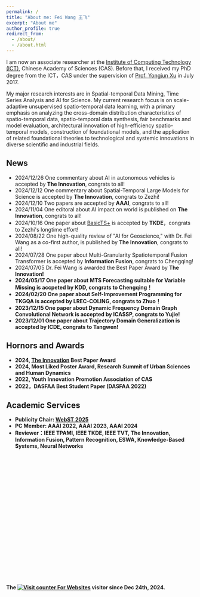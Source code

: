```yaml
---
permalink: /
title: "About me: Fei Wang 王飞"
excerpt: "About me"
author_profile: true
redirect_from: 
  - /about/
  - /about.html
---
```


I am now an associate researcher at the [Institute of Computing Technology (ICT)](http://www.ict.cas.cn/), Chinese Academy of Sciences (CAS). 
Before that, I received my PhD degree from the ICT，CAS under the supervision of [Prof. Yongjun Xu](https://www.ict.ac.cn/sourcedb/cn/jssrck/200909/t20090917_2496751.html) in July 2017. 

My major research interests are in Spatial-temporal Data Mining, Time Series Analysis and AI for Science. My current research focus is on scale-adaptive unsupervised spatio-temporal data learning, with a primary emphasis on analyzing the cross-domain distribution characteristics of spatio-temporal data, spatio-temporal data synthesis, fair benchmarks and model evaluation, architectural innovation of high-efficiency spatio-temporal models, construction of foundational models, and the application of related foundational theories to technological and systemic innovations in diverse scientific and industrial fields.


News
------
* 2024/12/26 One commentary about AI in autonomous vehicles is accepted by <b>The Innovation</b>, congrats to all!
* 2024/12/12 One commentary about Spatial-Temporal Large Models for Science is accepted by <b>The Innovation</b>, congrats to Zezhi!
* 2024/12/10 Two papers are accepted by <b>AAAI</b>, congrats to all!
* 2024/11/04 One editoral about AI impact on world is published on <b>The Innovation</b>, congrats to all!
* 2024/10/16 One paper about [BasicTS+](https://github.com/GestaltCogTeam/BasicTS) is accepted by <b>TKDE</b>，congrats to Zezhi's longtime effort!
* 2024/08/22 One high-quality review of "AI for Geoscience," with Dr. Fei Wang as a co-first author, is published by <b>The Innovation</b>, congrats to all!
* 2024/07/28 One paper about Multi-Granularity Spatiotemporal Fusion Transformer is accepted by <b>Information Fusion</b>, congrats to Chengqing!
* 2024/07/05 Dr. Fei Wang is awarded the Best Paper Award by <b>The Innovation!
* 2024/05/17 One paper about MTS Forecasting suitable for Variable Missing is accpeted by <b>KDD</b>, congrats to Chengqing！
* 2024/02/20 One paper about Self-Improvement Programming for TKGQA is accepted by <b>LREC-COLING</b>, congrats to Zhuo！
* 2023/12/15 One paper about Dynamic Frequency Domain Graph Convolutional Network is accepted by <b>ICASSP</b>, congrats to Yujie! 
* 2023/12/01 One paper about Trajectory Domain Generalization is accepted by <b>ICDE</b>, congrats to Tangwen!

Hornors and Awards
------
* 2024, [The Innovation](https://www.cell.com/the-innovation/home) Best Paper Award
* 2024, Most Liked Poster Award, Research Summit of Urban Sciences and Human Dynamics
* 2022, Youth Innovation Promotion Association of CAS
* 2022，DASFAA Best Student Paper (DASFAA 2022)


Academic Services
------
* Publicity Chair: [WebST 2025](https://webst2025.netlify.app/organizer)
* PC Member: AAAI 2022, AAAI 2023, AAAI 2024
* Reviewer：IEEE TPAMI, IEEE TKDE, IEEE TVT, The Innovation, Information Fusion, Pattern Recognition, ESWA, Knowledge-Based Systems, Neural Networks

<!--<a href="https://clustrmaps.com/site/17p9b" title="Visit tracker"><img src="//www.clustrmaps.com/map_v2.png?d=_x7tqyOr885brXGvZjrsKqXa4MFwSfmlCNrM9Pdv_q4&cl=ffffff" /></a>-->
   
<br>

<!--<a href="https://clustrmaps.com/site/1c3fi"  title="ClustrMaps"><img src="//www.clustrmaps.com/map_v2.png?d=DHwDGXrEWOK3pCKP8r-i6-blHzFOinsxqTdOfoVY7lI&cl=ffffff" /></a>-->
<div style=" width:300px; height:300px;"><script type="text/javascript" id="clstr_globe" src="//clustrmaps.com/globe.js?d=DHwDGXrEWOK3pCKP8r-i6-blHzFOinsxqTdOfoVY7lI"></script></div>

<br>

<!-- hitwebcounter Code START -->
The <a href="https://www.hitwebcounter.com" target="_blank">
<img src="https://hitwebcounter.com/counter/counter.php?page=18047257&style=0032&nbdigits=6&type=page&initCount=0" title="Counter Widget" Alt="Visit counter For Websites"   border="0" /></a> visitor since Dec 24th, 2024.                    
